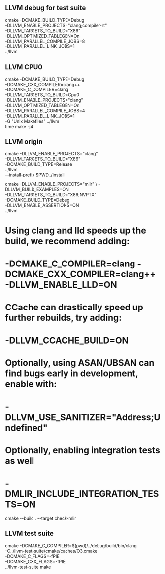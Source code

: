 ## LLVM debug for test suite
cmake -DCMAKE_BUILD_TYPE=Debug \
    -DLLVM_ENABLE_PROJECTS="clang;compiler-rt" \
    -DLLVM_TARGETS_TO_BUILD="X86" \
    -DLLVM_OPTIMIZED_TABLEGEN=On \
    -DLLVM_PARALLEL_COMPILE_JOBS=8 \
    -DLLVM_PARALLEL_LINK_JOBS=1 \
    ../llvm

## LLVM CPU0
cmake -DCMAKE_BUILD_TYPE=Debug \
  -DCMAKE_CXX_COMPILER=clang++ \
  -DCMAKE_C_COMPILER=clang \
  -DLLVM_TARGETS_TO_BUILD=Cpu0 \
  -DLLVM_ENABLE_PROJECTS="clang" \
  -DLLVM_OPTIMIZED_TABLEGEN=On \
  -DLLVM_PARALLEL_COMPILE_JOBS=4 \
  -DLLVM_PARALLEL_LINK_JOBS=1 \
  -G "Unix Makefiles" ../llvm \
  time make -j4


## LLVM origin

cmake -DLLVM_ENABLE_PROJECTS="clang" \
    -DLLVM_TARGETS_TO_BUILD="X86" \
    -DCMAKE_BUILD_TYPE=Release \
    ../llvm \
    --install-prefix $PWD../install
    

cmake -DLLVM_ENABLE_PROJECTS="mlir" \ 
    -DLLVM_BUILD_EXAMPLES=ON \
    -DLLVM_TARGETS_TO_BUILD="X86;NVPTX" \
    -DCMAKE_BUILD_TYPE=Debug \
    -DLLVM_ENABLE_ASSERTIONS=ON \
    ../llvm

# Using clang and lld speeds up the build, we recommend adding:
#  -DCMAKE_C_COMPILER=clang -DCMAKE_CXX_COMPILER=clang++ -DLLVM_ENABLE_LLD=ON
# CCache can drastically speed up further rebuilds, try adding:
#  -DLLVM_CCACHE_BUILD=ON
# Optionally, using ASAN/UBSAN can find bugs early in development, enable with:
# -DLLVM_USE_SANITIZER="Address;Undefined"
# Optionally, enabling integration tests as well
# -DMLIR_INCLUDE_INTEGRATION_TESTS=ON
cmake --build . --target check-mlir


## LLVM test suite

cmake -DCMAKE_C_COMPILER=$(pwd)/../debug/build/bin/clang \
    -C../llvm-test-suite/cmake/caches/O3.cmake \
    -DCMAKE_C_FLAGS=-fPIE \
    -DCMAKE_CXX_FLAGS=-fPIE \
    ../llvm-test-suite
  make